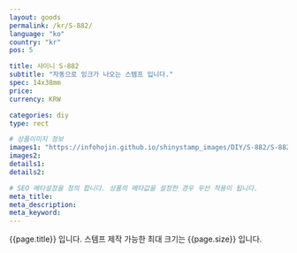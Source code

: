 ```yaml
---
layout: goods
permalink: /kr/S-882/
language: "ko"
country: "kr"
pos: 5

title: 샤이니 S-882
subtitle: "자동으로 잉크가 나오는 스템프 입니다."
spec: 14x38mm
price: 
currency: KRW

categories: diy
type: rect

# 상품이미지 정보
images1: "https://infohojin.github.io/shinystamp_images/DIY/S-882/S-882_1.jpg"
images2:
details1:
details2:    

# SEO 메타설정을 정의 합니다. 상품의 메타값을 설정한 경우 우선 적용이 됩니다.
meta_title: 
meta_description:
meta_keyword:
---
```


{{page.title}} 입니다. 스템프 제작 가능한 최대 크기는 {{page.size}} 입니다.